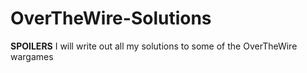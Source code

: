 OverTheWire-Solutions
=====================

**SPOILERS** I will write out all my solutions to some of the OverTheWire wargames
